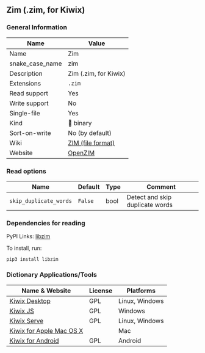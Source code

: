 
## Zim (.zim, for Kiwix) ##

### General Information ###
Name | Value
---- | -------
Name | Zim
snake_case_name | zim
Description | Zim (.zim, for Kiwix)
Extensions | `.zim`
Read support | Yes
Write support | No
Single-file | Yes
Kind | 🔢 binary
Sort-on-write | No (by default)
Wiki | [ZIM (file format)](https://en.wikipedia.org/wiki/ZIM_(file_format))
Website | [OpenZIM](https://wiki.openzim.org/wiki/OpenZIM)


### Read options ###
Name | Default | Type | Comment
---- | ------- | ---- | -------
`skip_duplicate_words` | `False` | bool | Detect and skip duplicate words


### Dependencies for reading ###
PyPI Links: [libzim](https://pypi.org/project/libzim)

To install, run:

    pip3 install libzim



### Dictionary Applications/Tools ###
Name & Website | License | Platforms
-------------- | ------- | ---------
[Kiwix Desktop](https://github.com/kiwix/kiwix-desktop) | GPL | Linux, Windows
[Kiwix JS](https://github.com/kiwix/kiwix-js) | GPL | Windows
[Kiwix Serve](https://github.com/kiwix/kiwix-tools) | GPL | Linux, Windows
[Kiwix for Apple Mac OS X](macos.kiwix.org) |  | Mac
[Kiwix for Android](https://github.com/kiwix/kiwix-android) | GPL | Android
